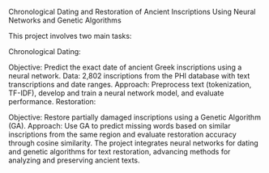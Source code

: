 Chronological Dating and Restoration of Ancient Inscriptions Using Neural Networks and Genetic Algorithms

This project involves two main tasks:

Chronological Dating:

Objective: Predict the exact date of ancient Greek inscriptions using a neural network.
Data: 2,802 inscriptions from the PHI database with text transcriptions and date ranges.
Approach: Preprocess text (tokenization, TF-IDF), develop and train a neural network model, and evaluate performance.
Restoration:

Objective: Restore partially damaged inscriptions using a Genetic Algorithm (GA).
Approach: Use GA to predict missing words based on similar inscriptions from the same region and evaluate restoration accuracy through cosine similarity.
The project integrates neural networks for dating and genetic algorithms for text restoration, advancing methods for analyzing and preserving ancient texts.
